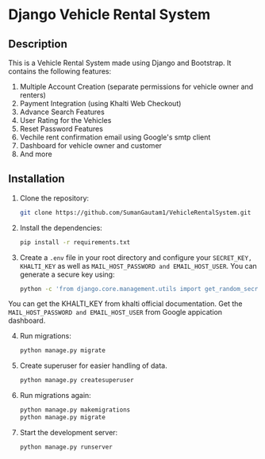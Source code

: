 # Django Vehicle Rental System

## Description
This is a Vehicle Rental System made using Django and Bootstrap. It contains the following features:
<br>
1. Multiple Account Creation (separate permissions for vehicle owner and renters)
2. Payment Integration (using Khalti Web Checkout)
3. Advance Search Features
4. User Rating for the Vehicles
5. Reset Password Features
6. Vechile rent confirmation email using Google's smtp client
7. Dashboard for vehicle owner and customer
8. And more

## Installation
1. Clone the repository:
   ```bash
   git clone https://github.com/SumanGautam1/VehicleRentalSystem.git

2. Install the dependencies:
    ```bash
    pip install -r requirements.txt

3. Create a ```.env``` file in your root directory and configure your ```SECRET_KEY, KHALTI_KEY``` as well as ```MAIL_HOST_PASSWORD and EMAIL_HOST_USER```.
    You can generate a secure key using:
    ```bash
    python -c 'from django.core.management.utils import get_random_secret_key; print(get_random_secret_key())'

You can get the KHALTI_KEY from khalti official documentation.
Get the ```MAIL_HOST_PASSWORD and EMAIL_HOST_USER``` from Google appication dashboard.

4. Run migrations:
    ```bash
    python manage.py migrate

5. Create superuser for easier handling of data.
    ```bash
    python manage.py createsuperuser

6. Run migrations again:
    ```bash
    python manage.py makemigrations
    python manage.py migrate

5. Start the development server:
    ```bash
    python manage.py runserver

